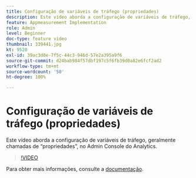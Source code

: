 ```yaml
---
title: Configuração de variáveis de tráfego (propriedades)
description: Este vídeo aborda a configuração de variáveis de tráfego, geralmente chamadas de “propriedades”, no Admin Console do Analytics.
feature: Appmeasurement Implementation
role: Admin
level: Beginner
doc-type: feature video
thumbnail: 339441.jpg
kt: 9528
exl-id: 39ac3d0e-7f5c-44c3-946d-57e2a395a9f6
source-git-commit: d24bab984f57dbf197c5f6fb39d0a82e6fcf2ad2
workflow-type: tm+mt
source-wordcount: '50'
ht-degree: 100%

---
```


# Configuração de variáveis de tráfego (propriedades)

Este vídeo aborda a configuração de variáveis de tráfego, geralmente chamadas de “propriedades”, no Admin Console do Analytics.

>[!VIDEO](https://video.tv.adobe.com/v/339441/?quality=12&learn=on)

Para obter mais informações, consulte a [documentação](https://experienceleague.adobe.com/docs/analytics/admin/admin-tools/traffic-variables/traffic-var.html?lang=pt-BR).
